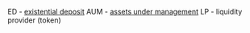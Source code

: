 

ED - [existential deposit](../rfcs/0002-rent-deposit.md)
AUM - [assets under management](https://www.investopedia.com/terms/a/aum.asp)
LP - liquidity provider (token)